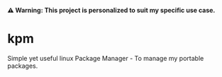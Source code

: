**:warning: Warning: This project is personalized to suit my specific use case.**

# kpm
Simple yet useful linux Package Manager - To manage my portable packages.
